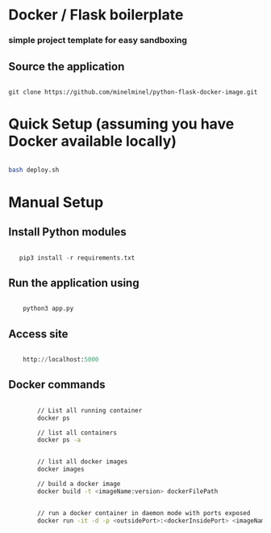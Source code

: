 # Docker / Flask boilerplate
### simple project template for easy sandboxing


## Source the application
```

git clone https://github.com/minelminel/python-flask-docker-image.git

```

# Quick Setup (assuming you have Docker available locally)
```bash

bash deploy.sh

```


# Manual Setup

## Install Python modules

```python

   pip3 install -r requirements.txt

```


## Run the application using

```python

    python3 app.py

```


## Access site

```python

    http://localhost:5000

```

## Docker commands

```bash

        // List all running container
        docker ps

        // list all containers
        docker ps -a


        // list all docker images
        docker images

        // build a docker image
        docker build -t <imageName:version> dockerFilePath


        // run a docker container in daemon mode with ports exposed
        docker run -it -d -p <outsidePort>:<dockerInsidePort> <imageName:version>




```
